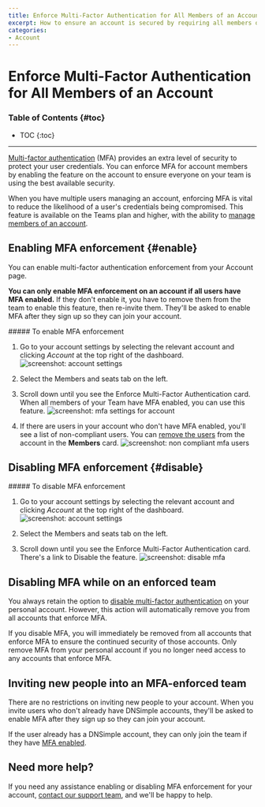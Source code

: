```yaml
---
title: Enforce Multi-Factor Authentication for All Members of an Account
excerpt: How to ensure an account is secured by requiring all members of an account to use Multi-Factor Authentication.
categories:
- Account
---
```


# Enforce Multi-Factor Authentication for All Members of an Account

### Table of Contents {#toc}

* TOC
{:toc}

---

[Multi-factor authentication](/articles/multi-factor-authentication/) (MFA) provides an extra level of security to protect your user credentials. You can enforce MFA for account members by enabling the feature on the account to ensure everyone on your team is using the best available security.

When you have multiple users managing an account, enforcing MFA is vital to reduce the likelihood of a user's credentials being compromised. This feature is available on the Teams plan and higher, with the ability to [manage members of an account](/articles/managing-seats/).

## Enabling MFA enforcement {#enable}

You can enable multi-factor authentication enforcement from your Account page.

**You can only enable MFA enforcement on an account if all users have MFA enabled.** If they don't enable it, you have to remove them from the team to enable this feature, then re-invite them. They'll be asked to enable MFA after they sign up so they can join your account.

<div class="section-steps" markdown="1">
##### To enable MFA enforcement

1. Go to your account settings by selecting the relevant account and clicking *Account* at the top right of the dashboard.
  ![screenshot: account settings](/files/account-settings.png)

1. Select the <label>Members and seats</label> tab on the left.
1. Scroll down until you see the <label>Enforce Multi-Factor Authentication</label> card. When all members of your Team have MFA enabled, you can use this feature.
  ![screenshot: mfa settings for account](/files/mfa.png)

1.  If there are users in your account who don't have MFA enabled, you'll see a list of non-compliant users. You can [remove the users](/articles/account-users/#removing-members-from-an-account) from the account in the **Members** card.
  ![screenshot: non compliant mfa users](/files/non-compliant-mfa-users.png)
</div>


## Disabling MFA enforcement {#disable}

<div class="section-steps" markdown="1">
##### To disable MFA enforcement

1. Go to your account settings by selecting the relevant account and clicking *Account* at the top right of the dashboard.
  ![screenshot: account settings](/files/account-settings.png)

1. Select the <label>Members and seats</label> tab on the left.
1. Scroll down until you see the <label>Enforce Multi-Factor Authentication</label> card. There's a link to <label>Disable</label> the feature.
  ![screenshot: disable mfa](/files/mfa-disable.png)

</div>

## Disabling MFA while on an enforced team

You always retain the option to [disable multi-factor authentication](/articles/multi-factor-authentication/#disable) on your personal account. However, this action will automatically remove you from all accounts that enforce MFA.

<warning>
If you disable MFA, you will immediately be removed from all accounts that enforce MFA to ensure the continued security of those accounts. Only remove MFA from your personal account if you no longer need access to any accounts that enforce MFA.
</warning>

## Inviting new people into an MFA-enforced team

There are no restrictions on inviting new people to your account. When you invite users who don't already have DNSimple accounts, they'll be asked to enable MFA after they sign up so they can join your account.

If the user already has a DNSimple account, they can only join the team if they have [MFA enabled](https://support.dnsimple.com/articles/multi-factor-authentication/#enable).

## Need more help?

If you need any assistance enabling or disabling MFA enforcement for your account, [contact our support team](https://dnsimple.com/feedback), and we'll be happy to help.
